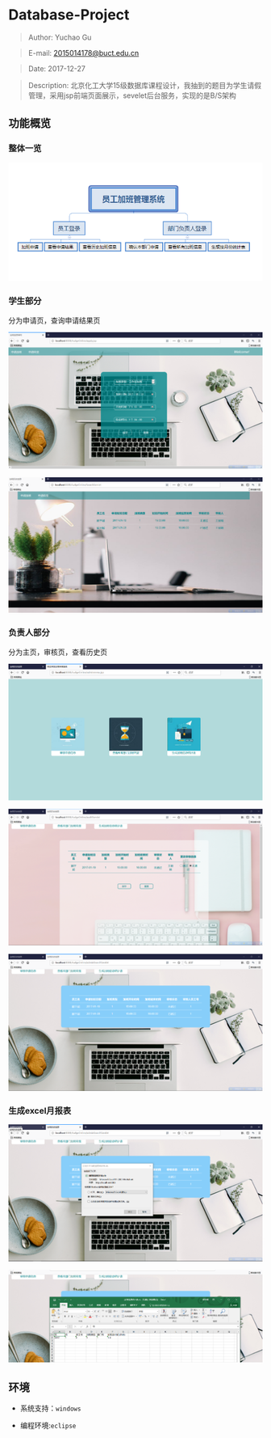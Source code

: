 # Database-Project
> Author: Yuchao Gu

> E-mail: 2015014178@buct.edu.cn

> Date: 2017-12-27

>Description: 北京化工大学15级数据库课程设计，我抽到的题目为学生请假管理，采用jsp前端页面展示，sevelet后台服务，实现的是B/S架构

## 功能概览

### 整体一览

![](./readmeDisplay/1.png)

### 学生部分

分为申请页，查询申请结果页

![](./readmeDisplay/2.png)

![](./readmeDisplay/3.png)

### 负责人部分

分为主页，审核页，查看历史页

![](./readmeDisplay/4.png)

![](./readmeDisplay/5.png)

![](./readmeDisplay/6.png)

### 生成excel月报表

![](./readmeDisplay/7.png)

![](./readmeDisplay/8.png)


## 环境

* 系统支持：`windows` 

* 编程环境:`eclipse`
